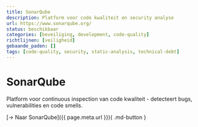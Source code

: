 ```yaml
---
title: SonarQube
description: Platform voor code kwaliteit en security analyse
url: https://www.sonarqube.org/
status: beschikbaar
categories: [beveiliging, development, code-quality]
richtlijnen: [veiligheid]
gebaande_paden: []
tags: [code-quality, security, static-analysis, technical-debt]
---
```


# SonarQube

Platform voor continuous inspection van code kwaliteit - detecteert bugs, vulnerabilities en code smells.

[→ Naar SonarQube]({{ page.meta.url }}){ .md-button }
